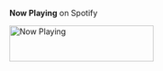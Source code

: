 **Now Playing** on Spotify

<a href="https://now-playing-profile.rajitbanerjee.vercel.app/now-playing?open">
    <img src="https://now-playing-profile.rajitbanerjee.vercel.app/now-playing" width="256" height="64" alt="Now Playing">
</a>
